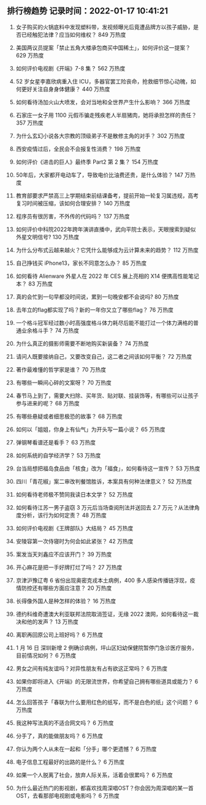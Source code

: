
## 排行榜趋势 记录时间：2022-01-17 10:41:21
  
  1. 女子购买的火锅底料中发现塑料带，发视频曝光后竟遭品牌方以孩子威胁，是否已经触犯法律？应当如何维权？ 849 万热度
    
  2. 美国两议员提案「禁止五角大楼承包商买中国稀土」，如何评价这一提案？ 629 万热度
    
  3. 如何评价电视剧《开端》7-8 集？ 562 万热度
    
  4. 52 岁女星李嘉欣病重入住 ICU，多器官罢工险丧命，抢救细节惊心动魄，如何更好关注自身身体健康？ 440 万热度
    
  5. 如何看待汤加火山大喷发，会对当地和全世界产生什么影响？ 366 万热度
    
  6. 石家庄一女子用 1100 元假币骗走残疾老人半扇猪肉，她将承担怎样的责任？ 357 万热度
    
  7. 为什么玄幻小说各大宗教的顶级弟子不是散修主角的对手？ 302 万热度
    
  8. 西安疫情过后，全民会不会报复性消费？ 198 万热度
    
  9. 如何评价《进击的巨人》最终季 Part2 第 2 集？ 154 万热度
    
  10. 50年后，大家都开电动车了，导致电价比油费还贵，是什么体验？ 147 万热度
    
  11. 教育部要求严禁高三上学期结束前结课备考，提前开始一轮复习属违规，高考复习时间被压缩，该如何合理安排？ 140 万热度
    
  12. 程序员有很厉害，不外传的代码吗？ 137 万热度
    
  13. 如何评价中科院2022年跨年演讲直播中，武向平院士表示，天眼搜索到疑似外星文明信号? 130 万热度
    
  14. 为什么分布式云越来越火？它凭什么能够成为云计算未来的趋势？ 112 万热度
    
  15. 自己挣钱买 iPhone13，家长不同意怎么办？ 85 万热度
    
  16. 如何看待 Alienware 外星人在 2022 年 CES 展上亮相的 X14 便携高性能笔记本？ 83 万热度
    
  17. 真的会忙到一句早都没时间说，累到一句晚安都不会说吗? 80 万热度
    
  18. 去年立的flag都实现了吗？新的一年你又立了哪些flag？ 76 万热度
    
  19. 一个格斗冠军经过数小时高强度格斗体力耗尽后能不能打过一个体力满格的普通业余格斗手？ 74 万热度
    
  20. 为什么真正的摄影师需要不断地购买新装备？ 74 万热度
    
  21. 请问人既要接纳自己，又要改变自己，这二者之间该如何平衡？ 72 万热度
    
  22. 著作最难懂的哲学家是谁？ 70 万热度
    
  23. 有哪些一瞬间心碎的文案呀？ 70 万热度
    
  24. 春节马上到了，需要大扫除、买年货、贴对联、挂装饰等，有哪些可以让孩子参与进来的呢？ 68 万热度
    
  25. 有哪些悬疑或者细思极恐的故事？ 68 万热度
    
  26. 如何以「姐姐，你身上有仙气」为开头写一篇小说？ 65 万热度
    
  27. 弹钢琴看谱还是看手？ 63 万热度
    
  28. 如何系统的自学经济学？ 53 万热度
    
  29. 台当局想把福岛食品由「核食」改为「福食」，如何看待这一宣传？ 53 万热度
    
  30. 四川「青花椒」案二审改判餐馆胜诉，本案具有何种法律意义？ 52 万热度
    
  31. 如何看待老师极不赞同我读日本文学？ 52 万热度
    
  32. 如何看待江苏一男子盗窃 3 万元后当场查阅刑法并送回去 2.7 万元？从法律角度分析，该行为如何定责？ 48 万热度
    
  33. 如何评价电视剧《王牌部队》大结局？ 45 万热度
    
  34. 安陵容第一次侍寝时为何会如此紧张？ 42 万热度
    
  35. 案发当天刘鑫应不应该开门？ 39 万热度
    
  36. 开心麻花是把一手好牌打烂了吗？ 27 万热度
    
  37. 京津沪豫辽粤 6 省份出现奥密克戎本土病例，400 多人感染传播链浮现，疫情防控还有哪些方面应注意？ 20 万热度
    
  38. 长得像外国人是种怎样的体验？ 16 万热度
    
  39. 德约科维奇遭澳大利亚联邦法院取消签证，无缘 2022 澳网，如何看待这一裁决和他的发声？ 13 万热度
    
  40. 离职再回原公司上班好吗？ 6 万热度
    
  41. 1 月 16 日 深圳新增 2 例确诊病例，坪山区妇幼保健院暂停门急诊医疗服务，目前情况如何？ 6 万热度
    
  42. 男女之间有纯友谊吗？对异性朋友有占有欲这正常吗？ 6 万热度
    
  43. 如果你即将进入《开端》的无限流世界，你希望自己拥有哪些道具或能力？ 6 万热度
    
  44. 怎么回答孩子「春联为什么要用红色的纸写，而不是白色的纸」这个问题？ 6 万热度
    
  45. 我这种写法真的不适合网文吗？ 6 万热度
    
  46. 分手了，真的能做朋友吗？ 6 万热度
    
  47. 你认为两个人从未在一起和「分手」哪个更遗憾？ 6 万热度
    
  48. 电子信息工程最好的出路的是什么？ 6 万热度
    
  49. 如果一个人脱离了社会，放弃人际关系，活着会很累吗？ 6 万热度
    
  50. 为什么最近热门的影视剧，都喜欢找周深唱OST？你会因为周深唱的某一首OST，去看那部电视剧或电影吗？ 6 万热度
    